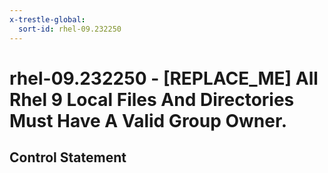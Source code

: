 ```yaml
---
x-trestle-global:
  sort-id: rhel-09.232250
---
```


# rhel-09.232250 - \[REPLACE_ME\] All Rhel 9 Local Files And Directories Must Have A Valid Group Owner.

## Control Statement
